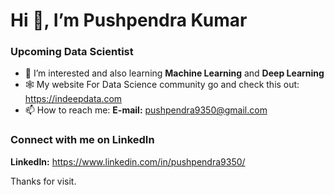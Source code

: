                                               
                                              
                                              
# Hi 👋, I’m Pushpendra Kumar
### Upcoming Data Scientist

- 👀 I’m interested and also learning **Machine Learning** and **Deep Learning**
- 🕸 My website For Data Science community go and check this out: https://indeepdata.com 
- 📫 How to reach me: **E-mail:** pushpendra9350@gmail.com

### Connect with me on LinkedIn
**LinkedIn:** https://www.linkedin.com/in/pushpendra9350/

Thanks for visit.
<!---
Pushpendra9350/Pushpendra9350 is a ✨ special ✨ repository because its `README.md` (this file) appears on your GitHub profile.
You can click the Preview link to take a look at your changes.
--->
